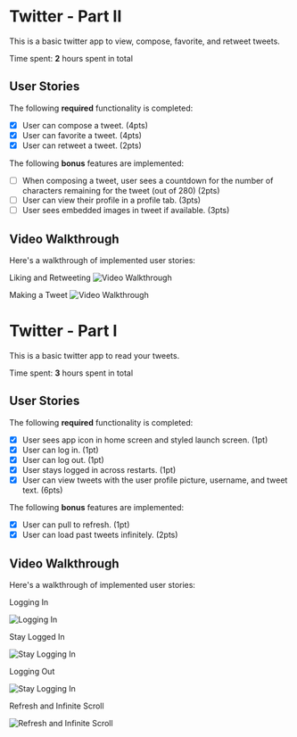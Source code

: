 # Twitter - Part II

This is a basic twitter app to view, compose, favorite, and retweet tweets.

Time spent: **2** hours spent in total

## User Stories

The following **required** functionality is completed:

- [x] User can compose a tweet. (4pts)
- [x] User can favorite a tweet. (4pts)
- [x] User can retweet a tweet. (2pts)

The following **bonus** features are implemented:

- [ ] When composing a tweet, user sees a countdown for the number of characters remaining for the tweet (out of 280) (2pts)
- [ ] User can view their profile in a profile tab. (3pts)
- [ ] User sees embedded images in tweet if available. (3pts)

## Video Walkthrough

Here's a walkthrough of implemented user stories:


Liking and Retweeting
<img src='http://g.recordit.co/k3tLN0WnhY.gif' title='Video Walkthrough' width='' alt='Video Walkthrough' />

Making a Tweet
<img src='http://g.recordit.co/5dt1oEh1bm.gif' title='Video Walkthrough' width='' alt='Video Walkthrough' />

# Twitter - Part I

This is a basic twitter app to read your tweets.

Time spent: **3** hours spent in total

## User Stories

The following **required** functionality is completed:

- [x] User sees app icon in home screen and styled launch screen. (1pt)
- [x] User can log in. (1pt)
- [x] User can log out. (1pt)
- [x] User stays logged in across restarts. (1pt)
- [x] User can view tweets with the user profile picture, username, and tweet text. (6pts)

The following **bonus** features are implemented:

- [x] User can pull to refresh. (1pt)
- [x] User can load past tweets infinitely. (2pts)

## Video Walkthrough

Here's a walkthrough of implemented user stories:

Logging In

<img src='https://recordit.co/CTzSKZkauQ.gif' title='Logging n' width='' alt='Logging In' />

Stay Logged In

<img src='https://recordit.co/vE62W2vsxk.gif' title='Stay Logged In' width='' alt='Stay Logging In' />

Logging Out

<img src='https://recordit.co/yNBCreSnOc.gif' title='Stay Logged In' width='' alt='Stay Logging In' />

Refresh and Infinite Scroll

<img src='https://recordit.co/3d9zRVpVFU.gif' title='Refresh and Infinite Scroll' width='' alt='Refresh and Infinite Scroll' />


